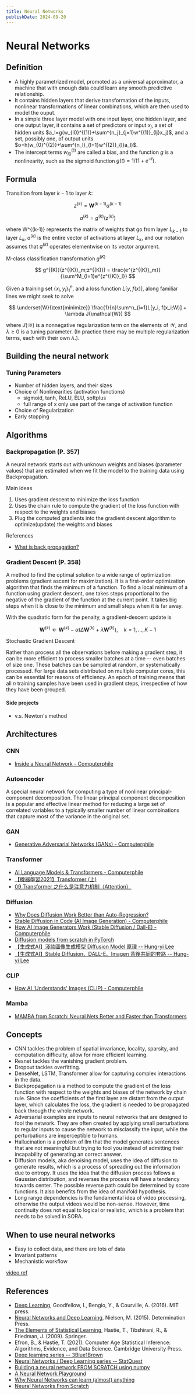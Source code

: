 ```yaml
---
title: Neural Networks
publishDate: 2024-09-20
---
```


# Neural Networks

## Definition

- A highly parametrized model, promoted as a universal approximator, a machine that with enough data could learn any smooth predictive relationship.
- It contains hidden layers that derive transformation of the inputs, nonlinear transformations of linear combinations, which are then used to model the ouput.
- In a simple three layer model with one input layer, one hidden layer, and one output layer, it contains a set of predictors or input $x_j$, a set of hidden units $a_l=g(w_{l0}^{(1)}+\sum^{n_j}_{j=1}w^{(1)}_{lj}x_j)$, and a set, possibly one, of output units $o=h(w_{0}^{(2)}+\sum^{n_l}_{l=1}w^{(2)}_{l}a_l)$.
- The intercept terms $w^{(1)}_{l0}$ are called a bias, and the function $g$ is a nonlinearity, such as the sigmoid function $g(t)=1/(1+e^{-t})$.

## Formula

Transition from layer $k-1$ to layer $k$:

$$
z^{(k)} = \bm{W}^{(k-1)}a^{(k-1)}
$$

$$
a^{(k)} = g^{(k)}(z^{(k)})
$$

where W^{(k-1)} represents the matrix of weights that go from layer $L_{k-1}$ to layer $L_k$, $a^{(k)}$ is the entire vector of activations at layer $L_{k}$, and our notation assumes that $g^{(k)}$ operates elementwise on its vector argument.

M-class classification transformation $g^{(K)}$

$$
g^{(K)}(z^{(K)}_m;z^{(K)}) = \frac{e^{z^{(K)}_m}}{\sum^M_{l=1}e^{z^{(K)}_l}}
$$

Given a training set $\{x_i,y_i\}^n_1$, and a loss function $L[y, f(x)]$, along familiar lines we might seek to solve

$$
\underset{W}{\text{minimize}} \frac{1}{n}\sum^n_{i=1}L[y_i, f(x_i;W)] + \lambda J(\mathcal{W})
$$

where $J(\mathcal{W})$ is a nonnegative regularization term on the elements of $\mathcal{W}$, and $\lambda \geq 0$ is a tuning parameter. (In practice there may be multiple regularization terms, each with their own $\lambda$.).

## Building the neural network

### Tuning Parameters

- Number of hidden layers, and their sizes
- Choice of Nonlinearities (activation functions)
  - sigmoid, tanh, ReLU, ELU, softplus
  - full range of x only use part of the range of activation function
- Choice of Regularization
- Early stopping

## Algorithms

### Backpropagation (P. 357)

A neural network starts out with unknown weights and biases (parameter values) that are estimated when we fit the model to the training data using Backpropagation.

Main ideas

1. Uses gradient descent to minimize the loss function
2. Uses the chain rule to compute the gradient of the loss function with respect to the weights and biases
3. Plug the computed gradients into the gradient descent algorithm to optimize(update) the weights and biases

References

- [What is back propagation?](https://www.youtube.com/watch?v=Ilg3gGewQ5U)

### Gradient Descent (P. 358)

A method to find the optimal solution to a wide range of optimization problems (gradient ascent for maximization). It is a first-order optimization algorithm that finds the minimum of a function. To find a local minimum of a function using gradient descent, one takes steps proportional to the negative of the gradient of the function at the current point. It takes big steps when it is close to the minimum and small steps when it is far away.

With the quadratic form for the penalty, a gradient-descent update is

$$
\bm{W}^{(k)} \leftarrow \bm{W}^{(k)} - \alpha (\Delta{\bm{W}^{(k)}}+\lambda\bm{W}^{(k)}), \quad k=1,...,K-1
$$

Stochastic Gradient Descent

Rather than process all the observations before making a gradient step, it can be more efficient to process smaller batches at a time -- even batches of size one. These batches can be sampled at random, or systematically processed. For large data sets distributed on multiple computer cores, this can be essential for reasons of efficiency. An epoch of training means that all $n$ training samples have been used in gradient steps, irrespective of how they have been grouped.

#### Side projects

- v.s. Newton's method

## Architectures

### CNN

- [Inside a Neural Network - Computerphile](https://www.youtube.com/watch?v=BFdMrDOx_CM)

### Autoencoder

A special neural network for computing a type of nonlinear principal-component decomposition. The linear principal component decomposition is a popular and effective linear method for reducing a large set of correlated variables to a typically smaller number of linear combinations that capture most of the variance in the original set.

### GAN

- [Generative Adversarial Networks (GANs) - Computerphile](https://www.youtube.com/watch?v=Sw9r8CL98N0)

### Transformer

- [AI Language Models & Transformers - Computerphile](https://www.youtube.com/watch?v=rURRYI66E54)
- [【機器學習2021】Transformer (上)](https://www.youtube.com/watch?v=n9TlOhRjYoc)
- [09 Transformer 之什么是注意力机制（Attention）](https://www.youtube.com/watch?v=z2TqBUouF8I)

### Diffusion

- [Why Does Diffusion Work Better than Auto-Regression?](https://www.youtube.com/watch?v=zc5NTeJbk-k)
- [Stable Diffusion in Code (AI Image Generation) - Computerphile](https://www.youtube.com/watch?v=-lz30by8-sU)
- [How AI Image Generators Work (Stable Diffusion / Dall-E) - Computerphile](https://www.youtube.com/watch?v=1CIpzeNxIhU)
- [Diffusion models from scratch in PyTorch](https://www.youtube.com/watch?v=a4Yfz2FxXiY)
- [【生成式AI】淺談圖像生成模型 Diffusion Model 原理 -- Hung-yi Lee](https://www.youtube.com/watch?v=azBugJzmz-o)
- [【生成式AI】Stable Diffusion、DALL-E、Imagen 背後共同的套路 -- Hung-yi Lee](https://www.youtube.com/watch?v=JbfcAaBT66U)

### CLIP

- [How AI 'Understands' Images (CLIP) - Computerphile](https://www.youtube.com/watch?v=KcSXcpluDe4)

### Mamba

- [MAMBA from Scratch: Neural Nets Better and Faster than Transformers](https://www.youtube.com/watch?v=N6Piou4oYx8)

## Concepts

- CNN tackles the problem of spatial invariance, locality, sparsity, and computation difficulty, allow for more efficient learning.
- Resnet tackles the vanishing gradient problem.
- Dropout tackles overfitting.
- DenseNet, LSTM, Transformer allow for capturing complex interactions in the data.
- Backpropagation is a method to compute the gradient of the loss function with respect to the weights and biases of the network by chain rule. Since the coefficients of the first layer are distant from the output layer, which calculates the loss, the gradient is needed to be propagated back through the whole network.
- Adversarial examples are inputs to neural networks that are designed to fool the network. They are often created by applying small perturbations to regular inputs to cause the network to misclassify the input, while the perturbations are imperceptible to humans.
- Hallucination is a problem of llm that the model generates sentences that are not meaningful but trying to fool you instead of admitting their incapability of generating an correct answer.
- Diffusion models, aka denoising model, uses the idea of diffusion to generate results, which is a process of spreading out the information due to entropy. It uses the idea that the diffusion process follows a Gaussian distribution, and reverses the process will have a tendency towards center. The possible reverse path could be determined by score functions. It also benefits from the idea of manifold hypothesis.
- Long range dependencies is the fundamental idea of video processing, otherwise the output videos would be non-sense. However, time continuity does not equal to logical or realistic, which is a problem that needs to be solved in SORA.

## When to use neural networks

- Easy to collect data, and there are lots of data
- Invariant patterns
- Mechanistic workflow

[video ref](https://www.youtube.com/watch?v=LF9sd-2jCoY)

## References

- [Deep Learning](https://www.deeplearningbook.org/), Goodfellow, I., Bengio, Y., & Courville, A. (2016). MIT press.
- [Neural Networks and Deep Learning](http://neuralnetworksanddeeplearning.com/), Nielsen, M. (2015). Determination Press.
- [The Elements of Statistical Learning](https://web.stanford.edu/~hastie/ElemStatLearn/), Hastie, T., Tibshirani, R., & Friedman, J. (2009). Springer.
- Efron, B., & Hastie, T. (2021). Computer Age Statistical Inference: Algorithms, Evidence, and Data Science. Cambridge University Press.
- [Deep learning series -- 3Blue1Brown](https://www.youtube.com/watch?v=aircAruvnKk&list=PLZHQObOWTQDNU6R1_67000Dx_ZCJB-3pi)
- [Neural Networks / Deep Learning series -- StatQuest](https://www.youtube.com/watch?v=CqOfi41LfDw&list=PLblh5JKOoLUIxGDQs4LFFD--41Vzf-ME1&index=2)
- [Building a neural network FROM SCRATCH using numpy](https://www.youtube.com/watch?v=w8yWXqWQYmU)
- [A Neural Network Playground](https://playground.tensorflow.org/)
- [Why Neural Networks can learn (almost) anything](https://www.youtube.com/watch?v=0QczhVg5HaI)
- [Neural Networks From Scratch](https://nnfs.io/)
